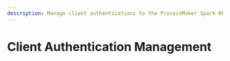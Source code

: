```yaml
---
description: Manage client authentications to the ProcessMaker Spark REST API.
---
```


# Client Authentication Management

